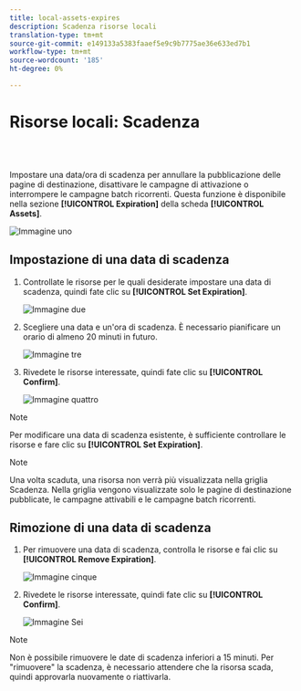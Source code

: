 ```yaml
---
title: local-assets-expires
description: Scadenza risorse locali
translation-type: tm+mt
source-git-commit: e149133a5383faaef5e9c9b7775ae36e633ed7b1
workflow-type: tm+mt
source-wordcount: '185'
ht-degree: 0%

---
```



# Risorse locali: Scadenza

<br> 

Impostare una data/ora di scadenza per annullare la pubblicazione delle pagine di destinazione, disattivare le campagne di attivazione o interrompere le campagne batch ricorrenti. Questa funzione è disponibile nella sezione **[!UICONTROL Expiration]** della scheda **[!UICONTROL Assets]**.

![Immagine uno](/help/sky/assets/programs/local-assets-expiration/local-assets-expiration-1.png)

## Impostazione di una data di scadenza

1. Controllate le risorse per le quali desiderate impostare una data di scadenza, quindi fate clic su **[!UICONTROL Set Expiration]**.

   ![Immagine due](/help/sky/assets/programs/local-assets-expiration/local-assets-expiration-2.png)

1. Scegliere una data e un&#39;ora di scadenza. È necessario pianificare un orario di almeno 20 minuti in futuro.

   ![Immagine tre](/help/sky/assets/programs/local-assets-expiration/local-assets-expiration-3.png)

1. Rivedete le risorse interessate, quindi fate clic su **[!UICONTROL Confirm]**.

   ![Immagine quattro](/help/sky/assets/programs/local-assets-expiration/local-assets-expiration-4.png)

>[!NOTE]
>
>Per modificare una data di scadenza esistente, è sufficiente controllare le risorse e fare clic su **[!UICONTROL Set Expiration]**.

>[!NOTE]
>
>Una volta scaduta, una risorsa non verrà più visualizzata nella griglia Scadenza. Nella griglia vengono visualizzate solo le pagine di destinazione pubblicate, le campagne attivabili e le campagne batch ricorrenti.

## Rimozione di una data di scadenza

1. Per rimuovere una data di scadenza, controlla le risorse e fai clic su **[!UICONTROL Remove Expiration]**.

   ![Immagine cinque](/help/sky/assets/programs/local-assets-expiration/local-assets-expiration-5.png)

1. Rivedete le risorse interessate, quindi fate clic su **[!UICONTROL Confirm]**.

   ![Immagine Sei](/help/sky/assets/programs/local-assets-expiration/local-assets-expiration-6.png)

>[!NOTE]
>
>Non è possibile rimuovere le date di scadenza inferiori a 15 minuti. Per &quot;rimuovere&quot; la scadenza, è necessario attendere che la risorsa scada, quindi approvarla nuovamente o riattivarla.
